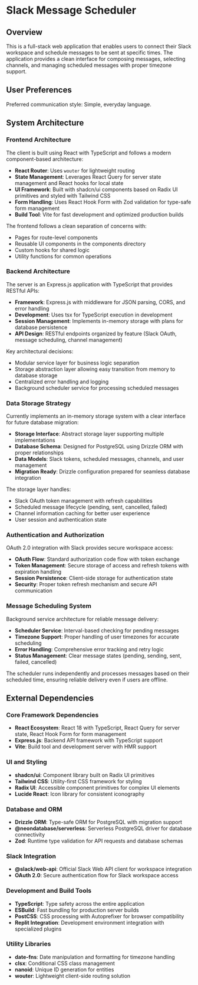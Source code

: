 # Slack Message Scheduler

## Overview

This is a full-stack web application that enables users to connect their Slack workspace and schedule messages to be sent at specific times. The application provides a clean interface for composing messages, selecting channels, and managing scheduled messages with proper timezone support.

## User Preferences

Preferred communication style: Simple, everyday language.

## System Architecture

### Frontend Architecture
The client is built using React with TypeScript and follows a modern component-based architecture:

- **React Router**: Uses `wouter` for lightweight routing
- **State Management**: Leverages React Query for server state management and React hooks for local state
- **UI Framework**: Built with shadcn/ui components based on Radix UI primitives and styled with Tailwind CSS
- **Form Handling**: Uses React Hook Form with Zod validation for type-safe form management
- **Build Tool**: Vite for fast development and optimized production builds

The frontend follows a clean separation of concerns with:
- Pages for route-level components
- Reusable UI components in the components directory
- Custom hooks for shared logic
- Utility functions for common operations

### Backend Architecture
The server is an Express.js application with TypeScript that provides RESTful APIs:

- **Framework**: Express.js with middleware for JSON parsing, CORS, and error handling
- **Development**: Uses tsx for TypeScript execution in development
- **Session Management**: Implements in-memory storage with plans for database persistence
- **API Design**: RESTful endpoints organized by feature (Slack OAuth, message scheduling, channel management)

Key architectural decisions:
- Modular service layer for business logic separation
- Storage abstraction layer allowing easy transition from memory to database storage
- Centralized error handling and logging
- Background scheduler service for processing scheduled messages

### Data Storage Strategy
Currently implements an in-memory storage system with a clear interface for future database migration:

- **Storage Interface**: Abstract storage layer supporting multiple implementations
- **Database Schema**: Designed for PostgreSQL using Drizzle ORM with proper relationships
- **Data Models**: Slack tokens, scheduled messages, channels, and user management
- **Migration Ready**: Drizzle configuration prepared for seamless database integration

The storage layer handles:
- Slack OAuth token management with refresh capabilities
- Scheduled message lifecycle (pending, sent, cancelled, failed)
- Channel information caching for better user experience
- User session and authentication state

### Authentication and Authorization
OAuth 2.0 integration with Slack provides secure workspace access:

- **OAuth Flow**: Standard authorization code flow with token exchange
- **Token Management**: Secure storage of access and refresh tokens with expiration handling
- **Session Persistence**: Client-side storage for authentication state
- **Security**: Proper token refresh mechanism and secure API communication

### Message Scheduling System
Background service architecture for reliable message delivery:

- **Scheduler Service**: Interval-based checking for pending messages
- **Timezone Support**: Proper handling of user timezones for accurate scheduling
- **Error Handling**: Comprehensive error tracking and retry logic
- **Status Management**: Clear message states (pending, sending, sent, failed, cancelled)

The scheduler runs independently and processes messages based on their scheduled time, ensuring reliable delivery even if users are offline.

## External Dependencies

### Core Framework Dependencies
- **React Ecosystem**: React 18 with TypeScript, React Query for server state, React Hook Form for form management
- **Express.js**: Backend API framework with TypeScript support
- **Vite**: Build tool and development server with HMR support

### UI and Styling
- **shadcn/ui**: Component library built on Radix UI primitives
- **Tailwind CSS**: Utility-first CSS framework for styling
- **Radix UI**: Accessible component primitives for complex UI elements
- **Lucide React**: Icon library for consistent iconography

### Database and ORM
- **Drizzle ORM**: Type-safe ORM for PostgreSQL with migration support
- **@neondatabase/serverless**: Serverless PostgreSQL driver for database connectivity
- **Zod**: Runtime type validation for API requests and database schemas

### Slack Integration
- **@slack/web-api**: Official Slack Web API client for workspace integration
- **OAuth 2.0**: Secure authentication flow for Slack workspace access

### Development and Build Tools
- **TypeScript**: Type safety across the entire application
- **ESBuild**: Fast bundling for production server builds
- **PostCSS**: CSS processing with Autoprefixer for browser compatibility
- **Replit Integration**: Development environment integration with specialized plugins

### Utility Libraries
- **date-fns**: Date manipulation and formatting for timezone handling
- **clsx**: Conditional CSS class management
- **nanoid**: Unique ID generation for entities
- **wouter**: Lightweight client-side routing solution